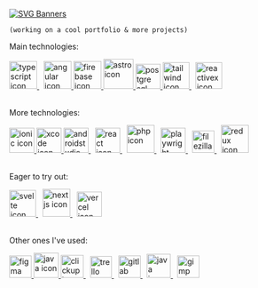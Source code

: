 [![SVG Banners](https://svg-banners.vercel.app/api?type=rainbow&text1=I'm%20not%20a%20library!&width=519&height=140)](https://github.com/ferranJS/ferranJS)

`(working on a cool portfolio & more projects)`

Main technologies:

<a href="https://github.com/standard/ts-standard" target="_blank">
  <img title="typescript with ts-standard as my linter" alt="typescript icon" height="50" src="https://cdn.jsdelivr.net/gh/devicons/devicon/icons/typescript/typescript-original.svg" />
</a>
&nbsp;
<a href="https://github.com/angular" target="_blank">
  <img title="angular" alt="angular icon" height="50" src="https://cdn.jsdelivr.net/gh/devicons/devicon/icons/angularjs/angularjs-plain.svg" />
</a>
<a href="https://firebase.google.com/" target="_blank">
  <img title="firebase" alt="firebase icon" height="50" src="https://cdn.jsdelivr.net/gh/devicons/devicon/icons/firebase/firebase-plain.svg" />
</a>
<a href="https://astro.build/" target="_blank">
  <img title="astro" alt="astro icon" height="54" src="https://astro.js.org/astro.png" />
</a>
<a href="https://www.postgresql.org/" target="_blank">
  <img title="postgre sql" alt="postgre sql icon" height="45" src="https://cdn.jsdelivr.net/gh/devicons/devicon/icons/postgresql/postgresql-original-wordmark.svg" />
</a>
<a href="https://github.com/tailwindlabs/tailwindcss" target="_blank">
  <img title="tailwind" alt="tailwind icon" height="48" src="https://cdn.jsdelivr.net/gh/devicons/devicon/icons/tailwindcss/tailwindcss-plain.svg" />
</a>
&nbsp;
<a href="https://rxjs.dev/" target="_blank">
  <img title="reactivex" alt="reactivex icon" height="48" src="https://skillicons.dev/icons?i=reactivex" />
</a>
<br><br>

More technologies:

<a href="https://ionicframework.com/" target="_blank">
  <img title="ionic" alt="ionic icon" height="45" src="https://cdn.jsdelivr.net/gh/devicons/devicon/icons/ionic/ionic-original.svg" />
</a>
<a href="https://developer.apple.com/xcode/" target="_blank">
  <img title="xcode" alt="xcode icon" height="45" src="https://cdn.jsdelivr.net/gh/devicons/devicon/icons/xcode/xcode-original.svg" />
</a>
<a href="https://developer.android.com/" target="_blank">
  <img title="androidstudio" alt="androidstudio icon" height="45" src="https://cdn.jsdelivr.net/gh/devicons/devicon/icons/androidstudio/androidstudio-original.svg" />
</a>
&nbsp;
<a href="https://react.dev/" target="_blank">
  <img title="react" alt="react icon" height="45" src="https://cdn.jsdelivr.net/gh/devicons/devicon/icons/react/react-original.svg" />
</a>
&nbsp;
<a href="https://www.php.net/manual/en/intro-whatis.php" target="_blank">
  <img title="php" alt="php icon" height="50" src="https://cdn.jsdelivr.net/gh/devicons/devicon/icons/php/php-original.svg" />
</a>
&nbsp;
<a href="https://playwright.dev/" target="_blank">
  <img title="playwright" alt="playwright icon" height="45" src="https://playwright.dev/img/playwright-logo.svg" />
</a>
&nbsp;
<a href="https://filezilla-project.org/" target="_blank">
  <img title="filezilla" alt="filezilla icon" height="40" src="https://cdn.jsdelivr.net/gh/devicons/devicon/icons/filezilla/filezilla-plain.svg" />
</a>
&nbsp;
<a href="https://ngrx.io/" target="_blank">
  <img title="redux" alt="redux icon" height="50" src="https://skillicons.dev/icons?i=redux" />
</a>
<br><br>

Eager to try out:

<a href="https://kit.svelte.dev/" target="_blank">
  <img title="the svelte kit" alt="svelte icon" height="48" src="https://cdn.jsdelivr.net/gh/devicons/devicon/icons/svelte/svelte-original.svg" />
</a>
&nbsp;
<a href="https://github.com/vercel/next.js" target="_blank">
  <img title="nextjs 13 app router" alt="nextjs icon" height="50" src="https://www.datocms-assets.com/75941/1657707878-nextjs_logo.png" />
</a>
&nbsp;
<a href="https://vercel.com/" target="_blank" width>
  <img title="vercel and its regional edge functions" alt="vercel icon" height="45" src="https://www.richardjzhang.com/_next/image?url=%2Fvercel-icon-light.png&w=640&q=75" />
</a>
<br><br>

Other ones I've used:

<a href="https://www.figma.com/" target="_blank">
  <img title="figma" alt="figma icon" height="40" src="https://cdn.jsdelivr.net/gh/devicons/devicon/icons/figma/figma-original.svg" />
</a>
<a href="https://dev.java/" target="_blank">
  <img title="java" alt="java icon" height="45" src="https://cdn.jsdelivr.net/gh/devicons/devicon/icons/java/java-original.svg" />
</a>
<a href="https://clickup.com/" target="_blank">
  <img title="clickup " alt="clickup  icon" height="41" src="https://clickup.com/images/brand-assets/logo-symbol-color.svg" />
</a>
&nbsp;
<a href="https://trello.com/" target="_blank">
  <img title="trello" alt="trello icon" height="39" src="https://cdn.jsdelivr.net/gh/devicons/devicon/icons/trello/trello-plain.svg" />
</a>
&nbsp;
<a href="https://gitlab.com/ferranJS" target="_blank">
  <img title="gitlab" alt="gitlab icon" height="40" src="https://cdn.jsdelivr.net/gh/devicons/devicon/icons/gitlab/gitlab-original.svg" />
</a>
&nbsp;
<a href="https://driverjs.com/" target="_blank">
  <img title="java" alt="java icon" height="43" src="https://driverjs.com/driver-head.svg" />
</a>
&nbsp;
<a href="https://gimp.org/" target="_blank">
  <img title="gimp" alt="gimp icon" height="40" src="https://cdn.jsdelivr.net/gh/devicons/devicon/icons/gimp/gimp-original.svg" />
</a>

<!-- <a href="https://www.mysql.com/" target="_blank">
  <img title="mysql" alt="mysql icon" height="49" src="https://cdn.jsdelivr.net/gh/devicons/devicon/icons/mysql/mysql-original-wordmark.svg" />
</a>
<a href="https://gitlab.com/ferranJS" target="_blank">
  <img title="gitlab" alt="gitlab icon" height="40" src="https://www.phpmyadmin.net/static/images/logo.png" />
</a> -->

<!--
https://github.com/tandpfun/skill-icons#icons-list
**ferranJS/ferranJS** is a ✨ _special_ ✨ repository because its `README.md` (this file) appears on your GitHub profile.

Here are some ideas to get you started:

- 🔭 I’m currently working on ...
- 🌱 I’m currently learning ...
- 👯 I’m looking to collaborate on ...
- 🤔 I’m looking for help with ...
- 💬 Ask me about ...
- 📫 How to reach me: ...
- 😄 Pronouns: ...
- ⚡ Fun fact: ...
-->
